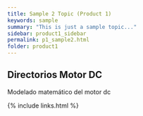 ```yaml
---
title: Sample 2 Topic (Product 1)
keywords: sample
summary: "This is just a sample topic..."
sidebar: product1_sidebar
permalink: p1_sample2.html
folder: product1
---
```


## Directorios Motor DC


Modelado matemático del motor dc

{% include links.html %}
